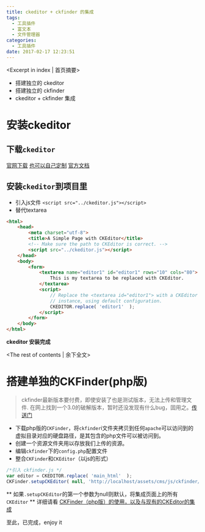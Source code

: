 ```yaml
---
title: ckeditor + ckfinder 的集成
tags:
  - 工具插件
  - 富文本
  - 文件管理器
categories:
  - 工具插件
date: 2017-02-17 12:23:51
---
```

<Excerpt in index | 首页摘要> 
- 搭建独立的 ckeditor 
- 搭建独立的 ckfinder 
- ckeditor + ckfinder 集成

# 安装ckeditor #
## 下载``ckeditor`` ## 

[官网下载](http://ckeditor.com/download)
[也可以自己定制](http://ckeditor.com/builder)
[官方文档](http://docs.ckeditor.com/)

## 安装``ckeditor``到项目里 ##
- 引入js文件 ``<script src="../ckeditor.js"></script>``
- 替代textarea
```html
<html>
    <head>
        <meta charset="utf-8">
        <title>A Simple Page with CKEditor</title>
        <!-- Make sure the path to CKEditor is correct. -->
        <script src="../ckeditor.js"></script>
    </head>
    <body>
        <form>
            <textarea name="editor1" id="editor1" rows="10" cols="80">
                This is my textarea to be replaced with CKEditor.
            </textarea>
            <script>
                // Replace the <textarea id="editor1"> with a CKEditor
                // instance, using default configuration.
                CKEDITOR.replace( 'editor1'  );
            </script>
        </form>
    </body>
</html>
```
**ckeditor 安装完成**
<!-- more -->
<The rest of contents | 余下全文>
# 搭建单独的CKFinder(php版) #
> ckfinder最新版本要付费，即使安装了也是测试版本，无法上传和管理文件.
  在网上找到一个3.0的破解版本，暂时还没发现有什么bug，固用之。[传送门](http://download.csdn.net/download/mmkk12345678/9549293)

- 下载php版的``CKFinder``，将``ckfinder``i文件夹拷贝到任何``apache``可以访问到的虚拟目录对应的硬盘路径，是其包含的php文件可以被访问到。
- 创建一个资源文件夹用以存放我们上传的资源。
- 编辑``ckfinder``下的``config.php``配置文件
- 整合``CKFinder``和``CKEditor``（以js的形式）
```javascript
/*引入 ckfinder.js */
var editor = CKEDITOR.replace( 'main_html'  );
CKFinder.setupCKEditor( null, 'http://localhost/assets/cms/js/ckfinder/' );
```
** 如果``.setupCKEditor``的第一个参数为null则默认，将集成页面上的所有``CKEditor``  **
详细请看 [CKFinder（php版）的使用，以及与现有的CKEditor的集成](http://jingpin.jikexueyuan.com/article/46680.html)

至此，已完成，enjoy it
